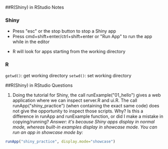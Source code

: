 ##R(Shiny) in RStudio Notes

### Shiny
- Press "esc" or the stop button to stop a Shiny app
- Press cmd+shift+enter/ctrl+shift+enter or "Run App" to run the app while in the editor

* R will look for apps starting from the working directory

### R
`getwd()`: get working directory
`setwd()`: set working directory

##R(Shiny) in RStudio Questions

1. Doing the tutorial for Shiny, the call runExample("01_hello") gives a web application where we can inspect server.R and ui.R. The call runApp("shiny_practice") (when containing the exact same code) does not give the opportunity to inspect those scripts. Why? Is this a difference in runApp and runExample function, or did I make a mistake in copying/running?
*Answer: it's because Shiny apps display in normal mode, whereas built-in examples display in showcase mode. You can run an app in showcase mode by:*
```R
runApp("shiny_practice", display.mode="showcase")
```